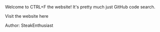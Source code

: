Welcome to CTRL+F the website! It's pretty much just GitHub code search.

Visit the website here

Author: SteakEnthusiast
